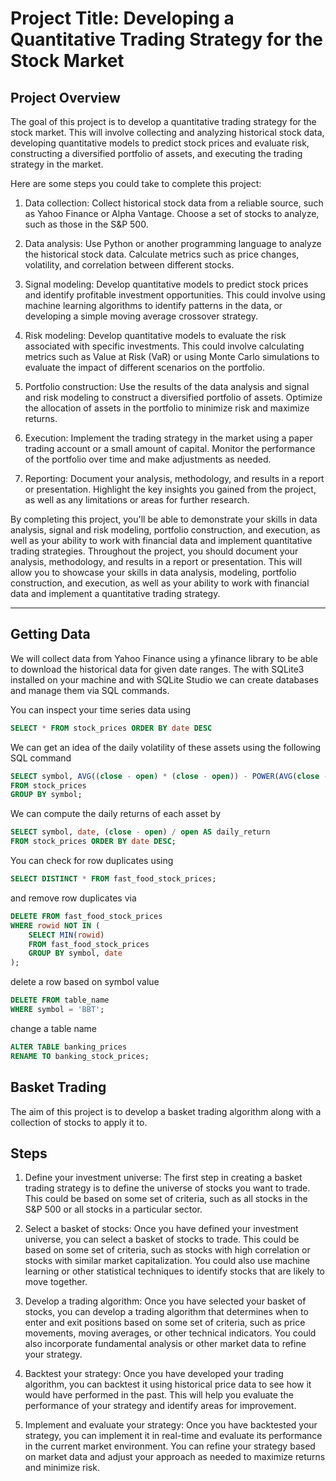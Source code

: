 # Project Title: Developing a Quantitative Trading Strategy for the Stock Market

## Project Overview
The goal of this project is to develop a quantitative trading strategy for the stock market. This will involve collecting and analyzing historical stock data, developing quantitative models to predict stock prices and evaluate risk, constructing a diversified portfolio of assets, and executing the trading strategy in the market.

Here are some steps you could take to complete this project:

1. Data collection: Collect historical stock data from a reliable source, such as Yahoo Finance or Alpha Vantage. Choose a set of stocks to analyze, such as those in the S&P 500.

2. Data analysis: Use Python or another programming language to analyze the historical stock data. Calculate metrics such as price changes, volatility, and correlation between different stocks.

3. Signal modeling: Develop quantitative models to predict stock prices and identify profitable investment opportunities. This could involve using machine learning algorithms to identify patterns in the data, or developing a simple moving average crossover strategy.

4. Risk modeling: Develop quantitative models to evaluate the risk associated with specific investments. This could involve calculating metrics such as Value at Risk (VaR) or using Monte Carlo simulations to evaluate the impact of different scenarios on the portfolio.

5. Portfolio construction: Use the results of the data analysis and signal and risk modeling to construct a diversified portfolio of assets. Optimize the allocation of assets in the portfolio to minimize risk and maximize returns.

6. Execution: Implement the trading strategy in the market using a paper trading account or a small amount of capital. Monitor the performance of the portfolio over time and make adjustments as needed.

7. Reporting: Document your analysis, methodology, and results in a report or presentation. Highlight the key insights you gained from the project, as well as any limitations or areas for further research.

By completing this project, you'll be able to demonstrate your skills in data analysis, signal and risk modeling, portfolio construction, and execution, as well as your ability to work with financial data and implement quantitative trading strategies. Throughout the project, you should document your analysis, methodology, and results in a report or presentation. This will allow you to showcase your skills in data analysis, modeling, portfolio construction, and execution, as well as your ability to work with financial data and implement a quantitative trading strategy.
***
## Getting Data

We will collect data from Yahoo Finance using a yfinance library to be able to download the historical data for given date ranges. The with SQLite3 installed on your machine and with SQLite Studio we can create databases and manage them via SQL commands. 

You can inspect your time series data using

```sql
SELECT * FROM stock_prices ORDER BY date DESC
```


We can get an idea of the daily volatility of these assets using the following SQL command

```sql
SELECT symbol, AVG((close - open) * (close - open)) - POWER(AVG(close - open), 2) AS variance
FROM stock_prices
GROUP BY symbol;
```

We can compute the daily returns of each asset by

```sql
SELECT symbol, date, (close - open) / open AS daily_return
FROM stock_prices ORDER BY date DESC;
```

You can check for row duplicates using 

```sql 
SELECT DISTINCT * FROM fast_food_stock_prices;
```
and remove row duplicates via

```sql
DELETE FROM fast_food_stock_prices
WHERE rowid NOT IN (
    SELECT MIN(rowid)
    FROM fast_food_stock_prices
    GROUP BY symbol, date
);
```


delete a row based on symbol value
```sql
DELETE FROM table_name
WHERE symbol = 'BBT';
```

change a table name 
```sql
ALTER TABLE banking_prices
RENAME TO banking_stock_prices;
```



## Basket Trading
The aim of this project is to develop a basket trading algorithm along with a collection of stocks to apply it to.  


## Steps

1. Define your investment universe: The first step in creating a basket trading strategy is to define the universe of stocks you want to trade. This could be based on some set of criteria, such as all stocks in the S&P 500 or all stocks in a particular sector.

2. Select a basket of stocks: Once you have defined your investment universe, you can select a basket of stocks to trade. This could be based on some set of criteria, such as stocks with high correlation or stocks with similar market capitalization. You could also use machine learning or other statistical techniques to identify stocks that are likely to move together.

3. Develop a trading algorithm: Once you have selected your basket of stocks, you can develop a trading algorithm that determines when to enter and exit positions based on some set of criteria, such as price movements, moving averages, or other technical indicators. You could also incorporate fundamental analysis or other market data to refine your strategy.

4. Backtest your strategy: Once you have developed your trading algorithm, you can backtest it using historical price data to see how it would have performed in the past. This will help you evaluate the performance of your strategy and identify areas for improvement.

5. Implement and evaluate your strategy: Once you have backtested your strategy, you can implement it in real-time and evaluate its performance in the current market environment. You can refine your strategy based on market data and adjust your approach as needed to maximize returns and minimize risk.
